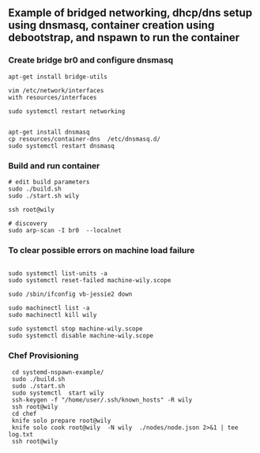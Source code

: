 
## Example of bridged networking, dhcp/dns setup using dnsmasq, container creation using debootstrap, and nspawn to run the container

### Create bridge br0 and configure dnsmasq
```
apt-get install bridge-utils

vim /etc/network/interfaces
with resources/interfaces

sudo systemctl restart networking


apt-get install dnsmasq
cp resources/container-dns  /etc/dnsmasq.d/
sudo systemctl restart dnsmasq
```


### Build and run container
```
# edit build parameters
sudo ./build.sh
sudo ./start.sh wily

ssh root@wily

# discovery
sudo arp-scan -I br0  --localnet

```

### To clear possible errors on machine load failure 
```

sudo systemctl list-units -a
sudo systemctl reset-failed machine-wily.scope

sudo /sbin/ifconfig vb-jessie2 down

sudo machinectl list -a
sudo machinectl kill wily

sudo systemctl stop machine-wily.scope
sudo systemctl disable machine-wily.scope
```


### Chef Provisioning
```
 cd systemd-nspawn-example/
 sudo ./build.sh 
 sudo ./start.sh 
 sudo systemctl  start wily 
 ssh-keygen -f "/home/user/.ssh/known_hosts" -R wily
 ssh root@wily
 cd chef
 knife solo prepare root@wily
 knife solo cook root@wily  -N wily  ./nodes/node.json 2>&1 | tee log.txt
 ssh root@wily
```

